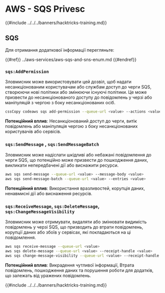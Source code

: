 # AWS - SQS Privesc

{{#include ../../../banners/hacktricks-training.md}}

## SQS

Для отримання додаткової інформації перегляньте:

{{#ref}}
../aws-services/aws-sqs-and-sns-enum.md
{{#endref}}

### `sqs:AddPermission`

Зловмисник може використовувати цей дозвіл, щоб надати несанкціонованим користувачам або службам доступ до черги SQS, створюючи нові політики або змінюючи існуючі політики. Це може призвести до несанкціонованого доступу до повідомлень у черзі або маніпуляцій з чергою з боку несанкціонованих осіб.
```bash
cssCopy codeaws sqs add-permission --queue-url <value> --actions <value> --aws-account-ids <value> --label <value>
```
**Потенційний вплив**: Несанкціонований доступ до черги, витік повідомлень або маніпуляція чергою з боку несанкціонованих користувачів або сервісів.

### `sqs:SendMessage` , `sqs:SendMessageBatch`

Зловмисник може надіслати шкідливі або небажані повідомлення до черги SQS, що потенційно може призвести до пошкодження даних, викликати непередбачені дії або виснажити ресурси.
```bash
aws sqs send-message --queue-url <value> --message-body <value>
aws sqs send-message-batch --queue-url <value> --entries <value>
```
**Потенційний вплив**: Використання вразливостей, корупція даних, ненавмисні дії або виснаження ресурсів.

### `sqs:ReceiveMessage`, `sqs:DeleteMessage`, `sqs:ChangeMessageVisibility`

Зловмисник може отримувати, видаляти або змінювати видимість повідомлень у черзі SQS, що призводить до втрати повідомлень, корупції даних або збоїв у сервісах, які покладаються на ці повідомлення.
```bash
aws sqs receive-message --queue-url <value>
aws sqs delete-message --queue-url <value> --receipt-handle <value>
aws sqs change-message-visibility --queue-url <value> --receipt-handle <value> --visibility-timeout <value>
```
**Потенційний вплив**: Викрадення чутливої інформації, Втрата повідомлень, пошкодження даних та порушення роботи для додатків, що залежать від уражених повідомлень.

{{#include ../../../banners/hacktricks-training.md}}
